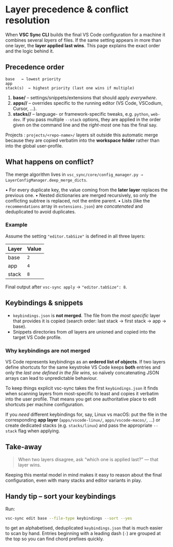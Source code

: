 # Layer precedence & conflict resolution

When **VSC Sync CLI** builds the final VS Code configuration for a machine it
combines several *layers* of files. If the same setting appears in more than
one layer, the **layer applied last wins**.  This page explains the exact order
and the logic behind it.

## Precedence order

```
base   ← lowest priority
app
stack(s)  ← highest priority (last one wins if multiple)
```

1. **base/** – settings/snippets/extensions that should apply *everywhere*.
2. **apps/<alias>/** – overrides specific to the running editor (VS Code,
   VSCodium, Cursor, …).
3. **stacks/<name>/** – language- or framework-specific tweaks, e.g. `python`,
   `web-dev`. If you pass multiple `--stack` options, they are applied in the
   order given on the command line and the *right-most* one has the final say.

Projects
:   `projects/<repo-name>/` layers sit outside this automatic merge because they
    are copied verbatim into the **workspace folder** rather than into the
    global user-profile.

## What happens on conflict?

The merge algorithm lives in
`vsc_sync/core/config_manager.py → LayerConfigManager.deep_merge_dicts`.

• For every duplicate key, the value coming from the **later layer** replaces
  the previous one. 
• Nested dictionaries are merged recursively, so only the conflicting subtree
  is replaced, not the entire parent.
• Lists (like the `recommendations` array in `extensions.json`) are
  *concatenated* and deduplicated to avoid duplicates.

### Example

Assume the setting `"editor.tabSize"` is defined in all three layers:

| Layer | Value |
|-------|-------|
| base  | `2`   |
| app   | `4`   |
| stack | `8`   |

Final output after `vsc-sync apply` → `"editor.tabSize": 8`.

## Keybindings & snippets

* `keybindings.json` is **not merged**. The file from the *most specific* layer
  that provides it is copied (search order: last stack → first stack → app →
  base).
* Snippets directories from *all* layers are unioned and copied into the
  target VS Code profile.

### Why keybindings are not merged

VS Code represents keybindings as an **ordered list of objects**. If two layers
define shortcuts for the same keystroke VS Code keeps **both** entries and only
the *last one defined in the file wins*, so naïvely concatenating JSON arrays
can lead to unpredictable behaviour.

To keep things explicit vsc-sync takes the first `keybindings.json` it finds
when scanning layers from most-specific to least and copies it verbatim into
the user profile.  That means you get one authoritative place to edit
shortcuts per machine configuration.

If you *need* different keybindings for, say, Linux vs macOS: put the file in
the corresponding **app layer** (`apps/vscode-linux/`, `apps/vscode-macos/`, …)
or create dedicated stacks (e.g. `stacks/linux`) and pass the appropriate
`--stack` flag when applying.

## Take-away

> When two layers disagree, ask “which one is applied last?” — that layer wins.

Keeping this mental model in mind makes it easy to reason about the final
configuration, even with many stacks and editor variants in play.

## Handy tip – sort your keybindings

Run:

```bash
vsc-sync edit base --file-type keybindings --sort --yes
```

to get an alphabetised, deduplicated `keybindings.json` that is much easier to
scan by hand.  Entries beginning with a leading dash (`-`) are grouped at the
top so you can find chord prefixes quickly.
